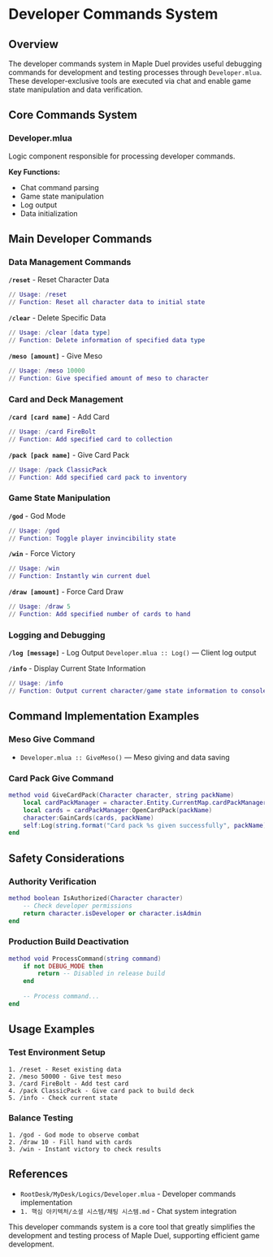 # Developer Commands System

## Overview

The developer commands system in Maple Duel provides useful debugging commands for development and testing processes through `Developer.mlua`. These developer-exclusive tools are executed via chat and enable game state manipulation and data verification.

## Core Commands System

### Developer.mlua
Logic component responsible for processing developer commands.

**Key Functions:**
- Chat command parsing
- Game state manipulation
- Log output
- Data initialization

## Main Developer Commands

### Data Management Commands

**`/reset`** - Reset Character Data
```lua
// Usage: /reset
// Function: Reset all character data to initial state
```

**`/clear`** - Delete Specific Data
```lua
// Usage: /clear [data type]
// Function: Delete information of specified data type
```

**`/meso [amount]`** - Give Meso
```lua
// Usage: /meso 10000
// Function: Give specified amount of meso to character
```

### Card and Deck Management

**`/card [card name]`** - Add Card
```lua
// Usage: /card FireBolt
// Function: Add specified card to collection
```

**`/pack [pack name]`** - Give Card Pack
```lua  
// Usage: /pack ClassicPack
// Function: Add specified card pack to inventory
```

### Game State Manipulation

**`/god`** - God Mode
```lua
// Usage: /god
// Function: Toggle player invincibility state
```

**`/win`** - Force Victory
```lua
// Usage: /win  
// Function: Instantly win current duel
```

**`/draw [amount]`** - Force Card Draw
```lua
// Usage: /draw 5
// Function: Add specified number of cards to hand
```

### Logging and Debugging

**`/log [message]`** - Log Output
`Developer.mlua :: Log()` — Client log output

**`/info`** - Display Current State Information
```lua
// Usage: /info
// Function: Output current character/game state information to console
```

## Command Implementation Examples

### Meso Give Command
- `Developer.mlua :: GiveMeso()` — Meso giving and data saving

### Card Pack Give Command
```lua
method void GiveCardPack(Character character, string packName)
    local cardPackManager = character.Entity.CurrentMap.cardPackManager
    local cards = cardPackManager:OpenCardPack(packName)
    character:GainCards(cards, packName)
    self:Log(string.format("Card pack %s given successfully", packName))
end
```

## Safety Considerations

### Authority Verification
```lua
method boolean IsAuthorized(Character character)
    -- Check developer permissions
    return character.isDeveloper or character.isAdmin
end
```

### Production Build Deactivation
```lua
method void ProcessCommand(string command)
    if not DEBUG_MODE then
        return -- Disabled in release build
    end
    
    -- Process command...
end
```

## Usage Examples

### Test Environment Setup
```
1. /reset - Reset existing data
2. /meso 50000 - Give test meso
3. /card FireBolt - Add test card
4. /pack ClassicPack - Give card pack to build deck
5. /info - Check current state
```

### Balance Testing
```
1. /god - God mode to observe combat
2. /draw 10 - Fill hand with cards
3. /win - Instant victory to check results
```

## References

- `RootDesk/MyDesk/Logics/Developer.mlua` - Developer commands implementation
- `1. 핵심 아키텍처/소셜 시스템/채팅 시스템.md` - Chat system integration

This developer commands system is a core tool that greatly simplifies the development and testing process of Maple Duel, supporting efficient game development.
